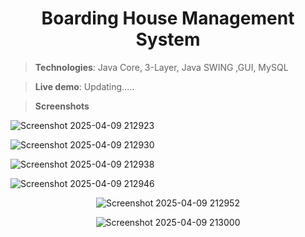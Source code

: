 <h1 align="center"><b>Boarding House Management System</b></h1>

> **Technologies**: Java Core, 3-Layer, Java SWING ,GUI, MySQL

> **Live demo**: Updating.....

> **Screenshots**

![Screenshot 2025-04-09 212923](https://github.com/user-attachments/assets/a4132f66-2022-43d5-9b9a-edc1419b8e17)

![Screenshot 2025-04-09 212930](https://github.com/user-attachments/assets/292c7f4b-0864-4799-a288-e51e9cbe9db4)

![Screenshot 2025-04-09 212938](https://github.com/user-attachments/assets/64db23c5-6306-4ca8-a5be-a8f39968384a)


![Screenshot 2025-04-09 212946](https://github.com/user-attachments/assets/421ffe27-f5d4-4c4f-84e1-d987c70517a3)


<div align="center">

![Screenshot 2025-04-09 212952](https://github.com/user-attachments/assets/06a00992-e17e-420e-9173-3998020497cb)

</div>

<div align="center">

![Screenshot 2025-04-09 213000](https://github.com/user-attachments/assets/d68dd92d-cd35-4ff2-9cf7-eed0c401fc63)

</div>
